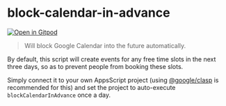 # block-calendar-in-advance

[![Open in Gitpod](https://gitpod.io/button/open-in-gitpod.svg)](https://gitpod.io/#https://github.com/.../...)

> Will block Google Calendar into the future automatically. 

By default, this script will create events for any free time slots in the next three days, so as to prevent people from booking these slots. 

Simply connect it to your own AppsScript project (using [@google/clasp](https://github.com/google/clasp) is recommended for this) and set the project to auto-execute `blockCalendarInAdvance` once a day. 
